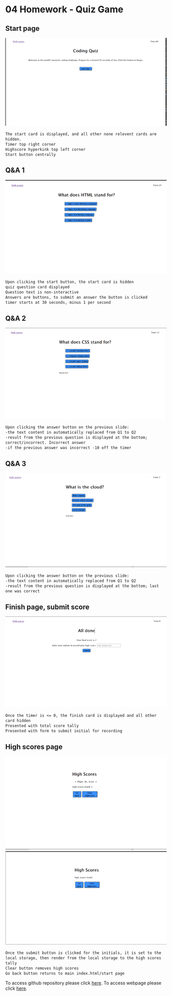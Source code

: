 # 04 Homework - Quiz Game

## Start page

![Quiz home page](./Assets/images/picture1.png)
```
The start card is displayed, and all other none relevent cards are hidden. 
Timer top right corner
Highscore hyperkink top left corner
Start button centrally
```

## Q&A 1

![First quiz question](./Assets/images/picture2.png)
```
Upon clicking the start button, the start card is hidden
quiz question card displayed
Question text is non-interactive
Answers are buttons, to submit an answer the button is clicked
timer starts at 30 seconds, minus 1 per second

```

## Q&A 2

![second quiz question](./Assets/images/picture3.png)
```
Upon clicking the answer button on the previous slide:
-the text content in automatically replaced from Q1 to Q2
-result from the previous question is displayed at the bottom; correct/incorrect. Incorrect answer
-if the previous answer was incorrect -10 off the timer

```

## Q&A 3

![third quiz question](./Assets/images/picture4.png)
```
Upon clicking the answer button on the previous slide:
-the text content in automatically replaced from Q1 to Q2
-result from the previous question is displayed at the bottom; last one was correct

```

## Finish page, submit score

![finish page, prompt to submit score](./Assets/images/picture5.png)
```
Once the timer is <= 0, the finish card is displayed and all other card hidden
Presented with total score tally
Presented with form to submit initial for recording

```

## High scores page

![high scores](./Assets/images/picture6.png)
![high scores](./Assets/images/picture7.png)
```
Once the submit button is clicked for the initials, it is set to the local storage, then render from the local storage to the high scores tally
Clear button removes high scores
Go back button returns to main index.html/start page

```



To access github repository please click [here](https://github.com/B3nj1e/04-Homework-Quiz-Game). To access webpage please click [here](https://b3nj1e.github.io/04-Homework-Quiz-Game/). 